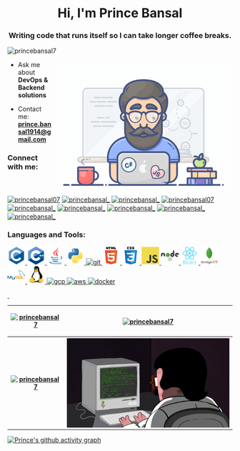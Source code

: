 <!-- [![MasterHead](https://i.pinimg.com/originals/f7/c8/6e/f7c86e14ddab0b4117994bd5f5385a98.gif)](https://www.linkedin.com/in/princebansal07/) -->
<h1 align="center">Hi, I'm Prince Bansal</h1>
<h3 align="center">Writing code that runs itself so I can take longer coffee breaks.</h3>
<p align="left"> <img src="https://komarev.com/ghpvc/?username=princebansal7&label=Profile%20views&color=0e75b6&style=flat" alt="princebansal7" /> </p>
<img align="right" alt="Coding" width="400" src="guy.gif">



- Ask me about **DevOps & Backend solutions**

- Contact me: **prince.bansal1914@gmail.com**

<h3 align="left">Connect with me:</h3>
<p align="left">
<a href="https://linkedin.com/in/princebansal07" target="blank"><img align="center" src="https://raw.githubusercontent.com/rahuldkjain/github-profile-readme-generator/master/src/images/icons/Social/linked-in-alt.svg" alt="princebansal07" height="30" width="40" /></a>  
<a href="https://stackoverflow.com/users/15748474/princebansal?tab=profile" target="blank"><img align="center" src="https://raw.githubusercontent.com/rahuldkjain/github-profile-readme-generator/master/src/images/icons/Social/stack-overflow.svg" alt="princebansal_" height="30" width="40" /></a>
<a href="https://www.leetcode.com/princebansal_" target="blank"><img align="center" src="https://raw.githubusercontent.com/rahuldkjain/github-profile-readme-generator/master/src/images/icons/Social/leet-code.svg" alt="princebansal_" height="30" width="40" /></a>
<a href="https://auth.geeksforgeeks.org/user/princebansal07" target="blank"><img align="center" src="https://raw.githubusercontent.com/rahuldkjain/github-profile-readme-generator/master/src/images/icons/Social/geeks-for-geeks.svg" alt="princebansal07" height="30" width="40" /></a> 
<a href="https://www.hackerrank.com/princebansal_" target="blank"><img align="center" src="https://raw.githubusercontent.com/rahuldkjain/github-profile-readme-generator/master/src/images/icons/Social/hackerrank.svg" alt="princebansal_" height="30" width="40" /></a>
<a href="https://codeforces.com/profile/princebansal_" target="blank"><img align="center" src="https://raw.githubusercontent.com/rahuldkjain/github-profile-readme-generator/master/src/images/icons/Social/codeforces.svg" alt="princebansal_" height="30" width="40" /></a>    
<a href="https://codepen.io/princebansal_" target="blank"><img align="center" src="https://raw.githubusercontent.com/rahuldkjain/github-profile-readme-generator/master/src/images/icons/Social/codepen.svg" alt="princebansal_" height="30" width="40" /></a>
<!-- <a href="https://codesandbox.com/princebansal_" target="blank"><img align="center" src="https://raw.githubusercontent.com/rahuldkjain/github-profile-readme-generator/master/src/images/icons/Social/codesandbox.svg" alt="princebansal_" height="30" width="40" /></a> -->
<a href="https://instagram.com/princebansal_" target="blank"><img align="center" src="https://raw.githubusercontent.com/rahuldkjain/github-profile-readme-generator/master/src/images/icons/Social/instagram.svg" alt="princebansal_" height="30" width="40" /></a> 
<a href="https://twitter.com/princebansal_" target="blank"><img align="center" src="https://raw.githubusercontent.com/rahuldkjain/github-profile-readme-generator/master/src/images/icons/Social/twitter.svg" alt="princebansal_" height="30" width="40" /></a>      
<!-- <a href="https://fb.com/princebansal07" target="blank"><img align="center" src="https://raw.githubusercontent.com/rahuldkjain/github-profile-readme-generator/master/src/images/icons/Social/facebook.svg" alt="princebansal07" height="30" width="40" /></a> -->
<!-- <a href="https://www.codechef.com/users/princebansal_7" target="blank"><img align="center" src="https://cdn.jsdelivr.net/npm/simple-icons@3.1.0/icons/codechef.svg" alt="princebansal_7" height="30" width="40" /></a> -->
</p>

<h3 align="left">Languages and Tools:</h3>
<p align="left">
    <a href="https://www.cprogramming.com/" target="_blank" rel="noreferrer">
        <img
            src="https://raw.githubusercontent.com/devicons/devicon/master/icons/c/c-original.svg"
            alt="coder"
            width="40"
            height="40"
            border-radius=10%
        />
    </a>
    <a href="https://www.w3schools.com/cpp/" target="_blank" rel="noreferrer">
        <img
            src="https://raw.githubusercontent.com/devicons/devicon/master/icons/cplusplus/cplusplus-original.svg"
            alt="cplusplus"
            width="40"
            height="40"
        />
    </a>
    <a href="https://www.java.com" target="_blank" rel="noreferrer">
        <img
            src="https://raw.githubusercontent.com/devicons/devicon/master/icons/java/java-original.svg"
            alt="java"
            width="40"
            height="40"
        />
    </a>
        <a href="https://www.python.org" target="_blank" rel="noreferrer">
        <img
            src="https://raw.githubusercontent.com/devicons/devicon/master/icons/python/python-original.svg"
            alt="python"
            width="40"
            height="40"
        />
    </a>
    </a>
    </a>
    <a href="https://git-scm.com/" target="_blank" rel="noreferrer">
        <img
            src="https://www.vectorlogo.zone/logos/git-scm/git-scm-icon.svg"
            alt="git"
            width="40"
            height="40"
        />
    </a>
    <a href="https://www.w3.org/html/" target="_blank" rel="noreferrer">
        <img
            src="https://raw.githubusercontent.com/devicons/devicon/master/icons/html5/html5-original-wordmark.svg"
            alt="html5"
            width="40"
            height="40"
        />
    </a>
      <a href="https://www.w3schools.com/css/" target="_blank" rel="noreferrer">
        <img
            src="https://raw.githubusercontent.com/devicons/devicon/master/icons/css3/css3-original-wordmark.svg"
            alt="css3"
            width="40"
            height="40"
        />
<!--     <a href="https://getbootstrap.com" target="_blank" rel="noreferrer">
        <img
            src="https://raw.githubusercontent.com/devicons/devicon/master/icons/bootstrap/bootstrap-plain-wordmark.svg"
            alt="bootstrap"
            width="40"
            height="40"
        />
    </a> -->
    <a
        href="https://developer.mozilla.org/en-US/docs/Web/JavaScript"
        target="_blank"
        rel="noreferrer"
    >
        <img
            src="https://raw.githubusercontent.com/devicons/devicon/master/icons/javascript/javascript-original.svg"
            alt="javascript"
            width="40"
            height="40"
        />
    </a>
    <a href="https://nodejs.org" target="_blank" rel="noreferrer">
        <img
            src="https://raw.githubusercontent.com/devicons/devicon/master/icons/nodejs/nodejs-original-wordmark.svg"
            alt="nodejs"
            width="40"
            height="40"
        />
    </a>
      <a href="https://reactjs.org/" target="_blank" rel="noreferrer">
        <img
            src="https://raw.githubusercontent.com/devicons/devicon/master/icons/react/react-original-wordmark.svg"
            alt="react"
            width="40"
            height="40"
        />
    </a>
<!--     <a href="https://sass-lang.com" target="_blank" rel="noreferrer">
        <img
            src="https://raw.githubusercontent.com/devicons/devicon/master/icons/sass/sass-original.svg"
            alt="sass"
            width="40"
            height="40"
        />
    </a> -->
    <a href="https://www.mongodb.com/" target="_blank" rel="noreferrer">
        <img
            src="https://raw.githubusercontent.com/devicons/devicon/master/icons/mongodb/mongodb-original-wordmark.svg"
            alt="mongodb"
            width="40"
            height="40"
        />
    </a>
    <a href="https://www.mysql.com/" target="_blank" rel="noreferrer">
        <img
            src="https://raw.githubusercontent.com/devicons/devicon/master/icons/mysql/mysql-original-wordmark.svg"
            alt="mysql"
            width="40"
            height="40"
        />
    </a>
    <a href="https://www.linux.org/" target="_blank" rel="noreferrer">
        <img
            src="https://raw.githubusercontent.com/devicons/devicon/master/icons/linux/linux-original.svg"
            alt="linux"
            width="40"
            height="40"
        />
    </a>
    <a href="https://cloud.google.com" target="_blank" rel="noreferrer">
        <img
            src="https://www.vectorlogo.zone/logos/google_cloud/google_cloud-icon.svg"
            alt="gcp"
            width="40"
            height="40"
        /> 
    <a href="https://docs.aws.amazon.com/?nc2=h_ql_doc_do" target="_blank" rel="noreferrer">
        <img
            src="https://www.vectorlogo.zone/logos/amazon_aws/amazon_aws-icon.svg"
            alt="aws"
            width="40"
            height="40"
        />  
    <a href="https://www.docker.com/" target="_blank" rel="noreferrer">
        <img
            src="https://cdn.worldvectorlogo.com/logos/docker-4.svg"
            alt="docker"
            width="40"
            height="40"
        />   
</p>
      
<p>&nbsp;</p>
<table>
  <tr>
    <th><p><img align="center" width="460" height="200" src="https://github-readme-stats-dpc7.vercel.app/api?username=princebansal7&show_icons=true&locale=en&theme=tokyonight" alt="princebansal7"/></p></th>
    <th><p><img align="center" width="410" height="200" src="https://github-readme-streak-stats-flame-three.vercel.app/?user=princebansal7&&theme=tokyonight" alt="princebansal7" /></p></th>    
  </tr>
  <tr>
    <th><p><img align="center" width="460" height="200" src="https://github-readme-stats-dpc7.vercel.app/api/top-langs?username=princebansal7&show_icons=true&locale=en&layout=compact&theme=tokyonight" alt="princebansal7" /></p></th>
    <th><img align="center" width="410" height="200" alt="Coding" src="coderman.gif"></th>
  </tr>
  
</table>

[![Prince's github activity graph](https://github-readme-activity-graph.vercel.app/graph?username=princebansal7&theme=github-compact)](https://github.com/princebansal7/github-readme-activity-graph)

<!--[![Prince's Github activity graph](https://github-readme-activity-graph.cyclic.app/graph?username=princebansal7&theme=github-compact)](https://github.com/princebansal7/github-readme-activity-graph) -->
